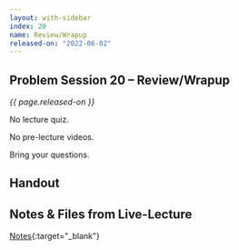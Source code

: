```yaml
---
layout: with-sidebar
index: 20
name: Review/Wrapup
released-on: "2022-06-02"
---
```


## Problem Session 20 – Review/Wrapup	

_{{ page.released-on }}_  

No lecture quiz.

No pre-lecture videos.

Bring your questions.

## Handout

## Notes & Files from Live-Lecture

[Notes](https://github.com/ucsd-cse12-sp22/ucsd-cse12-sp22.github.io/tree/main/_lectures/lecture-20){:target="_blank"}










































